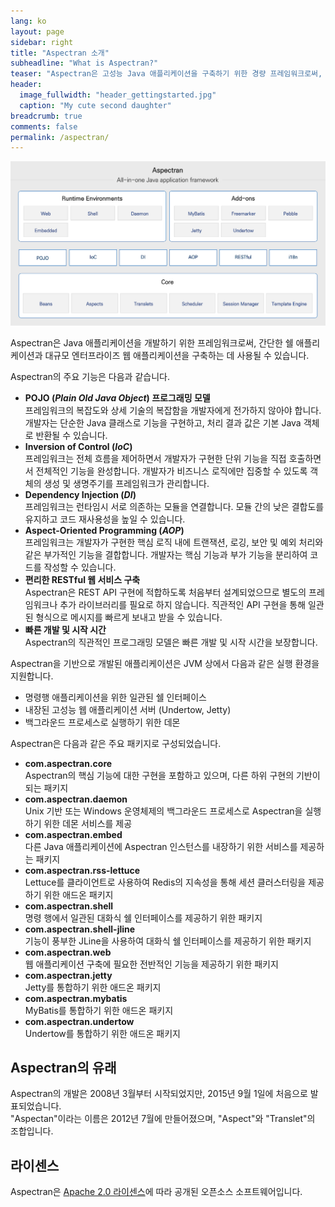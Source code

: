 ```yaml
---
lang: ko
layout: page
sidebar: right
title: "Aspectran 소개"
subheadline: "What is Aspectran?"
teaser: "Aspectran은 고성능 Java 애플리케이션을 구축하기 위한 경량 프레임워크로써, 직관적이고 유연한 개발 환경을 제공합니다."
header:
  image_fullwidth: "header_gettingstarted.jpg"
  caption: "My cute second daughter"
breadcrumb: true
comments: false
permalink: /aspectran/
---
```


![Aspectran Archtecture Diagram](/images/info/aspectran_archtecture_diagram.png "Aspectran Archtecture Diagram")

Aspectran은 Java 애플리케이션을 개발하기 위한 프레임워크로써,
간단한 쉘 애플리케이션과 대규모 엔터프라이즈 웹 애플리케이션을 구축하는 데 사용될 수 있습니다.

Aspectran의 주요 기능은 다음과 같습니다.

* **POJO (*Plain Old Java Object*) 프로그래밍 모델**  
  프레임워크의 복잡도와 상세 기술의 복잡함을 개발자에게 전가하지 않아야 합니다.
  개발자는 단순한 Java 클래스로 기능을 구현하고, 처리 결과 값은 기본 Java 객체로 반환될 수 있습니다.
* **Inversion of Control (*IoC*)**  
  프레임워크는 전체 흐름을 제어하면서 개발자가 구현한 단위 기능을 직접 호출하면서 전체적인 기능을 완성합니다.
  개발자가 비즈니스 로직에만 집중할 수 있도록 객체의 생성 및 생명주기를 프레임워크가 관리합니다.
* **Dependency Injection (*DI*)**  
  프레임워크는 런타임시 서로 의존하는 모듈을 연결합니다.
  모듈 간의 낮은 결합도를 유지하고 코드 재사용성을 높일 수 있습니다.
* **Aspect-Oriented Programming (*AOP*)**  
  프레임워크는 개발자가 구현한 핵심 로직 내에 트랜잭션, 로깅, 보안 및 예외 처리와 같은 부가적인 기능을 결합합니다.
  개발자는 핵심 기능과 부가 기능을 분리하여 코드를 작성할 수 있습니다.
* **편리한 RESTful 웹 서비스 구축**  
  Aspectran은 REST API 구현에 적합하도록 처음부터 설계되었으므로 별도의 프레임워크나 추가 라이브러리를 필요로 하지 않습니다.
  직관적인 API 구현을 통해 일관된 형식으로 메시지를 빠르게 보내고 받을 수 있습니다.
* **빠른 개발 및 시작 시간**  
  Aspectran의 직관적인 프로그래밍 모델은 빠른 개발 및 시작 시간을 보장합니다.

Aspectran을 기반으로 개발된 애플리케이션은 JVM 상에서 다음과 같은 실행 환경을 지원합니다.

* 명령행 애플리케이션을 위한 일관된 쉘 인터페이스
* 내장된 고성능 웹 애플리케이션 서버 (Undertow, Jetty)
* 백그라운드 프로세스로 실행하기 위한 데몬

Aspectran은 다음과 같은 주요 패키지로 구성되었습니다.

* **com.aspectran.core**  
  Aspectran의 핵심 기능에 대한 구현을 포함하고 있으며, 다른 하위 구현의 기반이 되는 패키지
* **com.aspectran.daemon**  
  Unix 기반 또는 Windows 운영체제의 백그라운드 프로세스로 Aspectran을 실행하기 위한 데몬 서비스를 제공
* **com.aspectran.embed**  
  다른 Java 애플리케이션에 Aspectran 인스턴스를 내장하기 위한 서비스를 제공하는 패키지
* **com.aspectran.rss-lettuce**  
  Lettuce를 클라이언트로 사용하여 Redis의 지속성을 통해 세션 클러스터링을 제공하기 위한 애드온 패키지
* **com.aspectran.shell**  
  명령 행에서 일관된 대화식 쉘 인터페이스를 제공하기 위한 패키지
* **com.aspectran.shell-jline**  
  기능이 풍부한 JLine을 사용하여 대화식 쉘 인터페이스를 제공하기 위한 패키지
* **com.aspectran.web**  
  웹 애플리케이션 구축에 필요한 전반적인 기능을 제공하기 위한 패키지
* **com.aspectran.jetty**  
  Jetty를 통합하기 위한 애드온 패키지
* **com.aspectran.mybatis**  
  MyBatis를 통합하기 위한 애드온 패키지
* **com.aspectran.undertow**  
  Undertow를 통합하기 위한 애드온 패키지

## Aspectran의 유래

Aspectran의 개발은 2008년 3월부터 시작되었지만, 2015년 9월 1일에 처음으로 발표되었습니다.  
"Aspectan"이라는 이름은 2012년 7월에 만들어졌으며, "Aspect"와 "Translet"의 조합입니다.

## 라이센스

Aspectran은 [Apache 2.0 라이센스](http://www.apache.org/licenses/LICENSE-2.0)에 따라 공개된 오픈소스 소프트웨어입니다.
